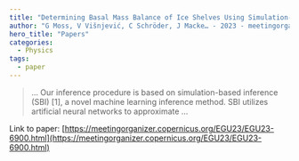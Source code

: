 ```yaml
---
title: "Determining Basal Mass Balance of Ice Shelves Using Simulation-Based Inference"
author: "G Moss, V Višnjević, C Schröder, J Macke… - 2023 - meetingorganizer.copernicus.org"
hero_title: "Papers"
categories:
  - Physics
tags:
  - paper
---
```



>… Our inference procedure is based on simulation-based inference (SBI) [1], a novel machine learning inference method. SBI utilizes artificial neural networks to approximate …

Link to paper: [https://meetingorganizer.copernicus.org/EGU23/EGU23-6900.html](https://meetingorganizer.copernicus.org/EGU23/EGU23-6900.html)
